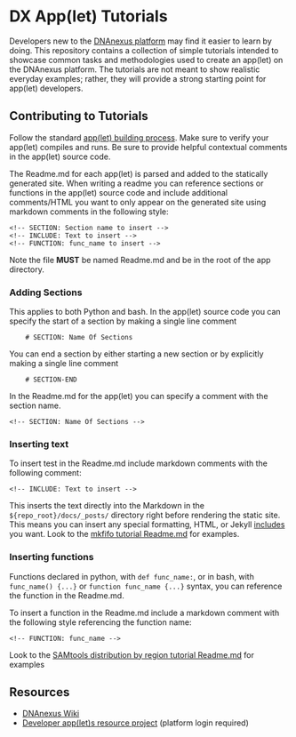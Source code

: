 # DX App(let) Tutorials

Developers new to the [DNAnexus platform](https://platform.dnanexus.com/login) may find it easier to learn by doing. This repository contains a collection of simple tutorials intended to showcase common tasks and methodologies used to create an app(let) on the DNAnexus platform. The tutorials are not meant to show realistic everyday examples; rather, they will provide a strong starting point for app(let) developers.

## Contributing to Tutorials

Follow the standard [app(let) building process](https://wiki.dnanexus.com/Developer-Tutorials/Intro-to-Building-Apps). Make sure to verify your app(let) compiles and runs. Be sure to provide helpful contextual comments in the app(let) source code.

The Readme.md for each app(let) is parsed and added to the statically generated site. When writing a readme you can reference sections or functions in the app(let) source code and include additional comments/HTML you want to only appear on the generated site using markdown comments in the following style:

```
<!-- SECTION: Section name to insert -->
<!-- INCLUDE: Text to insert -->
<!-- FUNCTION: func_name to insert -->
```
Note the file **MUST** be named Readme.md and be in the root of the app directory.

### Adding Sections

This applies to both Python and bash. In the app(let) source code you can specify the start of a section by making a single line comment
```
    # SECTION: Name Of Sections
```

You can end a section by either starting a new section or by explicitly making a single line comment 
```
    # SECTION-END
```

In the Readme.md for the app(let) you can specify a comment with the section name.
```
<!-- SECTION: Name Of Sections -->
```

### Inserting text

To insert test in the Readme.md include markdown comments with the following comment:
```
<!-- INCLUDE: Text to insert -->
```

This inserts the text directly into the Markdown in the `${repo_root}/docs/_posts/` directory right before rendering the static site. This means you can insert any special formatting, HTML, or Jekyll [includes](https://jekyllrb.com/docs/includes/) you want. Look to the [mkfifo tutorial Readme.md](bash/samtools_count_catmkfifo_sh/Readme.md) for examples.

### Inserting functions

Functions declared in python, with `def func_name:`, or in bash, with `func_name() {...}` or `function func_name {...}` syntax, you can reference the function in the Readme.md.

To insert a function in the Readme.md include a markdown comment with the following style referencing the function name:
```
<!-- FUNCTION: func_name -->
```
Look to the [SAMtools distribution by region tutorial Readme.md](python/samtools_count_distr_region_py/Readme.md) for examples


## Resources

* [DNAnexus Wiki](https://wiki.dnanexus.com/Home)
* [Developer app(let)s resource project](https://platform.dnanexus.com/projects/B406G0x2fz2B3GVk65200003/data/) (platform login required)